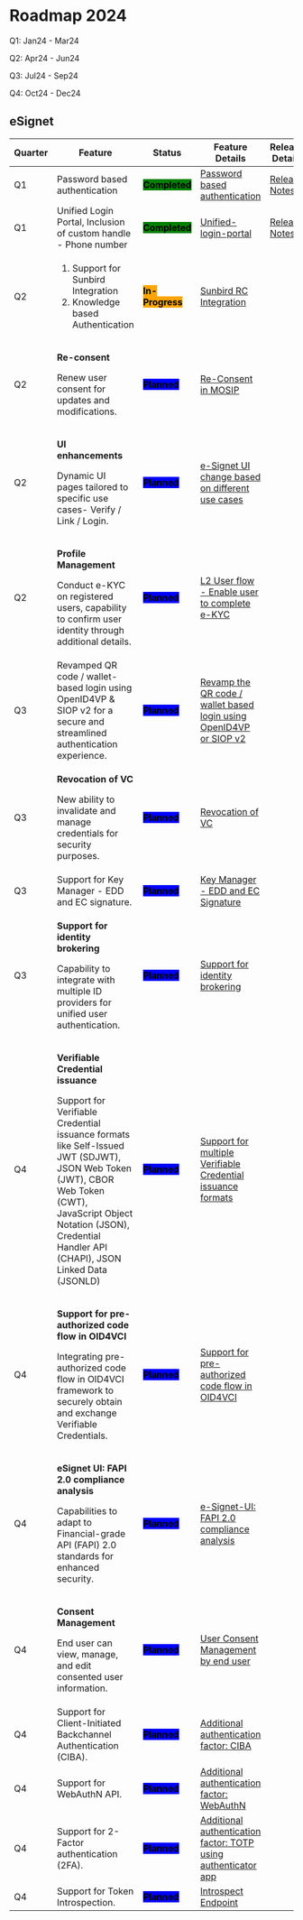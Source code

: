 # Roadmap 2024

Q1: Jan24 - Mar24

Q2: Apr24 - Jun24

Q3: Jul24 - Sep24

Q4: Oct24 - Dec24

## eSignet

<table><thead><tr><th width="106">Quarter</th><th width="295">Feature</th><th width="125">Status</th><th width="146">Feature Details</th><th>Release Details</th></tr></thead><tbody><tr><td>Q1</td><td>Password based authentication</td><td><mark style="background-color:green;"><strong>Completed</strong></mark></td><td><a href="https://mosip.atlassian.net/issues/?filter=-4&#x26;jql=%22Release%20Number%5BLabels%5D%22%20%3D%20esignet_v1.0.3%20order%20by%20created%20DESC">Password based authentication</a></td><td><a href="https://docs.esignet.io/versions/v1.3.0">Release Notes</a></td></tr><tr><td>Q1</td><td>Unified Login Portal, Inclusion of custom handle - Phone number</td><td><mark style="background-color:green;"><strong>Completed</strong></mark></td><td><a href="https://mosip.atlassian.net/issues/?filter=11299">Unified-login-portal</a></td><td><a href="https://docs.esignet.io/versions/v1.3.0">Release Notes</a></td></tr><tr><td>Q2</td><td><ol><li>Support for Sunbird Integration</li><li>Knowledge based Authentication</li></ol></td><td><mark style="background-color:orange;"><strong>In-Progress</strong></mark></td><td><a href="https://mosip.atlassian.net/browse/ES-496">Sunbird RC Integration</a></td><td></td></tr><tr><td>Q2</td><td><p><strong>Re-consent</strong></p><p>Renew user consent for updates and modifications.</p></td><td><mark style="background-color:blue;"><strong>Planned</strong></mark></td><td><a href="https://mosip.atlassian.net/browse/ES-214">Re-Consent in MOSIP</a></td><td></td></tr><tr><td>Q2</td><td><p><strong>UI enhancements</strong></p><p>Dynamic UI pages tailored to specific use cases- Verify / Link / Login.</p></td><td><mark style="background-color:blue;"><strong>Planned</strong></mark></td><td><a href="https://mosip.atlassian.net/browse/ES-216">e-Signet UI change based on different use cases</a></td><td></td></tr><tr><td>Q2</td><td><p><strong>Profile Management</strong></p><p>Conduct e-KYC on registered users, capability to confirm user identity through additional details.</p></td><td><mark style="background-color:blue;"><strong>Planned</strong></mark></td><td><a href="https://mosip.atlassian.net/browse/ES-675">L2 User flow - Enable user to complete e-KYC</a></td><td></td></tr><tr><td>Q3</td><td>Revamped QR code / wallet-based login using OpenID4VP &#x26; SIOP v2 for a secure and streamlined authentication experience.</td><td><mark style="background-color:blue;"><strong>Planned</strong></mark></td><td><a href="https://mosip.atlassian.net/browse/ES-774">Revamp the QR code / wallet based login using OpenID4VP or SIOP v2</a></td><td></td></tr><tr><td>Q3</td><td><p><strong>Revocation of VC</strong></p><p>New ability to invalidate and manage credentials for security purposes.</p></td><td><mark style="background-color:blue;"><strong>Planned</strong></mark></td><td><a href="https://mosip.atlassian.net/browse/ES-116">Revocation of VC</a></td><td></td></tr><tr><td>Q3</td><td>Support for Key Manager - EDD and EC signature.</td><td><mark style="background-color:blue;"><strong>Planned</strong></mark></td><td><a href="https://mosip.atlassian.net/browse/ES-115">Key Manager - EDD and EC Signature</a></td><td></td></tr><tr><td>Q3</td><td><p><strong>Support for identity brokering</strong></p><p>Capability to integrate with multiple ID providers for unified user authentication.</p></td><td><mark style="background-color:blue;"><strong>Planned</strong></mark></td><td><a href="https://mosip.atlassian.net/browse/ES-765">Support for identity brokering</a></td><td></td></tr><tr><td>Q4</td><td><p><strong>Verifiable Credential issuance</strong></p><p>Support for Verifiable Credential issuance formats like Self-Issued JWT (SDJWT), JSON Web Token (JWT), CBOR Web Token (CWT), JavaScript Object Notation (JSON), Credential Handler API (CHAPI), JSON Linked Data (JSONLD)</p></td><td><mark style="background-color:blue;"><strong>Planned</strong></mark></td><td><a href="https://mosip.atlassian.net/browse/ES-779">Support for multiple Verifiable Credential issuance formats</a></td><td></td></tr><tr><td>Q4</td><td><p><strong>Support for pre-authorized code flow in OID4VCI</strong></p><p>Integrating pre-authorized code flow in OID4VCI framework to securely obtain and exchange Verifiable Credentials.</p></td><td><mark style="background-color:blue;"><strong>Planned</strong></mark></td><td><a href="https://mosip.atlassian.net/browse/ES-780">Support for pre-authorized code flow in OID4VCI</a></td><td></td></tr><tr><td>Q4</td><td><p><strong>eSignet UI: FAPI 2.0 compliance analysis</strong></p><p>Capabilities to adapt to Financial-grade API (FAPI) 2.0 standards for enhanced security.</p></td><td><mark style="background-color:blue;"><strong>Planned</strong></mark></td><td><a href="https://mosip.atlassian.net/browse/ES-28">e-Signet-UI: FAPI 2.0 compliance analysis</a></td><td></td></tr><tr><td>Q4</td><td><p><strong>Consent Management</strong></p><p>End user can view, manage, and edit consented user information.</p></td><td><mark style="background-color:blue;"><strong>Planned</strong></mark></td><td><a href="https://mosip.atlassian.net/browse/ES-8">User Consent Management by end user</a></td><td></td></tr><tr><td>Q4</td><td>Support for Client-Initiated Backchannel Authentication (CIBA).</td><td><mark style="background-color:blue;"><strong>Planned</strong></mark></td><td><a href="https://mosip.atlassian.net/browse/ES-10">Additional authentication factor: CIBA</a></td><td></td></tr><tr><td>Q4</td><td>Support for WebAuthN API.</td><td><mark style="background-color:blue;"><strong>Planned</strong></mark></td><td><a href="https://mosip.atlassian.net/browse/ES-11">Additional authentication factor: WebAuthN</a></td><td></td></tr><tr><td>Q4</td><td>Support for 2-Factor authentication (2FA).</td><td><mark style="background-color:blue;"><strong>Planned</strong></mark></td><td><a href="https://mosip.atlassian.net/browse/ES-113">Additional authentication factor: TOTP using authenticator app</a></td><td></td></tr><tr><td>Q4</td><td>Support for Token Introspection.</td><td><mark style="background-color:blue;"><strong>Planned</strong></mark></td><td><a href="https://mosip.atlassian.net/browse/ES-27">Introspect Endpoint</a></td><td></td></tr></tbody></table>
